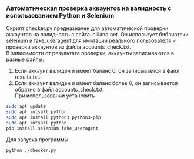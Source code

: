 ### Автоматическая проверка аккаунтов на валидность с использованием Python и Selenium
Cкрипт checker.py предназначен для автоматической проверки аккаунтов на валидность с сайта loliland.net. Он использует библиотеки selenium и fake_useragent для имитации реального пользователя и проверки аккаунтов из файла accounts_check.txt. <br>
В зависимости от результата проверки, аккаунты записываются в разные файлы:<br>

1. Если аккаунт валиден и имеет баланс 0, он записывается в файл results.txt. 
2. Если аккаунт валиден и имеет баланс более 0, он записывается обратно в файл accounts_check.txt.<br>
При использовании установить
```bash
sudo apt update
sudo apt intsall python
sudo apt install python3 python3-pip
sudo apt intsall python
pip install selenium fake_useragent
```
Для запуска программы
```bash
python ./checker.py
```
